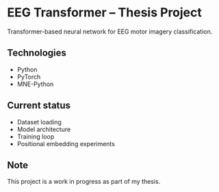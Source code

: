# EEG Transformer – Thesis Project

Transformer-based neural network for EEG motor imagery classification.

## Technologies

- Python
- PyTorch
- MNE-Python

## Current status
- Dataset loading
- Model architecture
- Training loop
- Positional embedding experiments


## Note
This project is a work in progress as part of my thesis.
